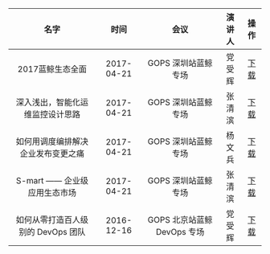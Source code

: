 | 名字 | 时间| 会议 | 演讲人 | 操作 |
|:-----:| :-----: | :-----:| :-----: | :-----:|
| 2017蓝鲸生态全面 | 2017-04-21| GOPS 深圳站蓝鲸专场 | 党受辉 | [下载](http://bkdocument-1252002024.costj.myqcloud.com/1-%E5%85%9A%E5%8F%97%E8%BE%89-2017%E7%9A%84%E8%93%9D%E9%B2%B8%E7%94%9F%E6%80%81%E5%85%A8%E8%B2%8C.pdf) |
| 深入浅出，智能化运维监控设计思路 | 2017-04-21| GOPS 深圳站蓝鲸专场 | 张清滨 | [下载](http://bkdocument-1252002024.costj.myqcloud.com/2-%E5%BC%A0%E6%B8%85%E6%BB%A8-%E6%B7%B1%E5%85%A5%E6%B5%85%E5%87%BA%EF%BC%8C%E6%99%BA%E8%83%BD%E5%8C%96%E8%BF%90%E7%BB%B4%E7%9B%91%E6%8E%A7%E8%AE%BE%E8%AE%A1%E6%80%9D%E8%B7%AF.pdf) |
| 如何用调度编排解决企业发布变更之痛 | 2017-04-21| GOPS 深圳站蓝鲸专场 | 杨文兵 | [下载](http://bkdocument-1252002024.costj.myqcloud.com/3-%E6%9D%A8%E6%96%87%E5%85%B5-%E5%A6%82%E4%BD%95%E7%94%A8%E8%B0%83%E5%BA%A6%E7%BC%96%E6%8E%92%E8%A7%A3%E5%86%B3%E4%BC%81%E4%B8%9A%E5%8F%91%E5%B8%83%E5%8F%98%E6%9B%B4%E4%B9%8B%E7%97%9B.pdf) |
| S-mart —— 企业级应用生态市场 | 2017-04-21 | GOPS 深圳站蓝鲸专场 | 张清滨 | [下载](http://bkdocument-1252002024.costj.myqcloud.com/4-%E5%BC%A0%E6%B8%85%E6%BB%A8-S-mart%20%E2%80%94%E2%80%94%20%E4%BC%81%E4%B8%9A%E7%BA%A7%E5%BA%94%E7%94%A8%E7%94%9F%E6%80%81%E5%B8%82%E5%9C%BA.pdf) |
| 如何从零打造百人级别的 DevOps 团队 | 2016-12-16| GOPS 北京站蓝鲸 DevOps 专场 | 党受辉 | [下载](http://bkdocument-1252002024.costj.myqcloud.com/2016GOPS%E5%8C%97%E4%BA%AC%E7%AB%99-%E8%93%9D%E9%B2%B8DevOps%E4%B8%93%E5%9C%BA%E3%80%90PDF%E3%80%91.pdf) |
